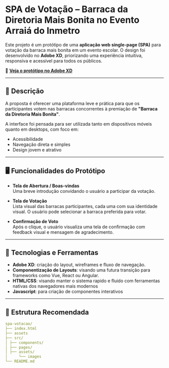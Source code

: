 # SPA de Votação – Barraca da Diretoria Mais Bonita no Evento Arraiá do Inmetro

Este projeto é um protótipo de uma **aplicação web single-page (SPA)** para votação da barraca mais bonita em um evento escolar. O design foi desenvolvido no **Adobe XD**, priorizando uma experiência intuitiva, responsiva e acessível para todos os públicos.

🔗 **[Veja o protótipo no Adobe XD](https://xd.adobe.com/view/c979e130-201d-4f7d-9cc3-28d9d8cab746-9c2a/screen/88ea7ba5-6763-45b2-a945-f32bee8fc86e/)**

---

## 📌 Descrição

A proposta é oferecer uma plataforma leve e prática para que os participantes votem nas barracas concorrentes à premiação de **"Barraca da Diretoria Mais Bonita"**.

A interface foi pensada para ser utilizada tanto em dispositivos móveis quanto em desktops, com foco em:

- Acessibilidade  
- Navegação direta e simples  
- Design jovem e atrativo  

---

## 🖥️ Funcionalidades do Protótipo

- **Tela de Abertura / Boas-vindas**  
  Uma breve introdução convidando o usuário a participar da votação.

- **Tela de Votação**  
  Lista visual das barracas participantes, cada uma com sua identidade visual. O usuário pode selecionar a barraca preferida para votar.

- **Confirmação de Voto**  
  Após o clique, o usuário visualiza uma tela de confirmação com feedback visual e mensagem de agradecimento.

---

## 🎨 Tecnologias e Ferramentas

- **Adobe XD**: criação do layout, wireframes e fluxo de navegação.  
- **Componentização de Layouts**: visando uma futura transição para frameworks como Vue, React ou Angular.  
- **HTML/CSS**: visando manter o sistema rapido e fluido com ferramentas nativas dos navegadores mais modernos
- **Javascript**: para criação de componentes interativos

---

## 📁 Estrutura Recomendada
```yaml
spa-votacao/
├── index.html
├── assets
├── src/
│ ├── components/
│ ├── pages/
│ ├── assets/
│     └── images
└── README.md
```

